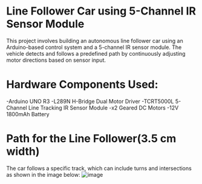 # Line Follower Car using 5-Channel IR Sensor Module
This project involves building an autonomous line follower car using an Arduino-based control system and a 5-channel IR sensor module. The vehicle detects and follows a predefined path by continuously adjusting motor directions based on sensor input.
# Hardware Components Used:
-Arduino UNO R3
-L289N H-Bridge Dual Motor Driver
-TCRT5000L 5-Channel Line Tracking IR Sensor Module
-x2 Geared DC Motors
-12V 1800mAh Battery

# Path for the Line Follower(3.5 cm width)
The car follows a specific track, which can include turns and intersections as shown in the image below:
![image](https://github.com/user-attachments/assets/d6b35327-102a-4d65-a0d0-304ce9849218)
